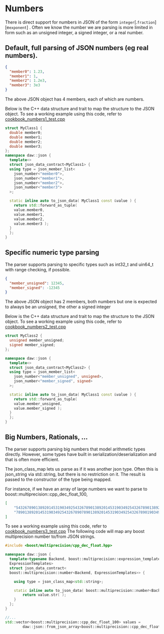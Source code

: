 # Numbers

There is direct support for numbers in JSON of the form `integer`[.`fraction`][e`exponent`] .  Often we know the number we are parsing is more limited in form such as an unsigned integer, a signed integer, or a real number.

## Default, full parsing of JSON numbers (eg real numbers).
```json
{
  "member0": 1.23,
  "member1": 1,
  "member2": 1.2e3,
  "member3": 3e3
}
```
The above JSON object has 4 members, each of which are numbers.

Below is the C++ data structure and trait to map the structure to the JSON object.
To see a working example using this code, refer to [cookbook_numbers1_test.cpp](../tests/src/cookbook_numbers1_test.cpp) 
```c++
struct MyClass1 {
  double member0;
  double member1;
  double member2;
  double member3;
};
namespace daw::json {
  template<>
  struct json_data_contract<MyClass1> {
  using type = json_member_list<
    json_number<"member0">, 
    json_number<"member1">, 
    json_number<"member2">,
    json_number<"member3">
  >;

  static inline auto to_json_data( MyClass1 const &value ) {
    return std::forward_as_tuple( 
    value.member0, 
    value.member1,
    value.member2,
    value.member3 );
  }
  };
}
```

## Specific numeric type parsing
The parser supports parsing to specific types such as int32_t and uin64_t with range checking, if possible.

```json
{
  "member_unsigned": 12345,
  "member_signed": -12345
}
```
The above JSON object has 2 members, both numbers but one is expected to always be an unsigned, the other a signed integer

Below is the C++ data structure and trait to map the structure to the JSON object.
To see a working example using this code, refer to [cookbook_numbers2_test.cpp](../tests/src/cookbook_numbers2_test.cpp) 
```c++
struct MyClass2 {
  unsigned member_unsigned;
  signed member_signed;
};

namespace daw::json {
  template<>
  struct json_data_contract<MyClass2> {
  using type = json_member_list<
    json_number<"member_unsigned", unsigned>,
    json_number<"member_signed", signed>
  >;

  static inline auto to_json_data( MyClass1 const &value ) {
    return std::forward_as_tuple( 
    value.member_unsigned, 
    value.member_signed );
  }
  };
}
```

## Big Numbers, Rationals, ...
The parser supports parsing big numbers that model arithmetic types directly.  However, some types have built in serialization/deserialization and that is often more efficient.

The json_class_map lets us parse as if it was another json type.  Often this is json_string via std::string, but there is no restriction on it.  The result is passed to the constructor of the type being mapped.

For instance, if we have an array of large numbers we want to parse to boost::multiprecision::cpp_dec_float_100,
```json
[
	"54326789013892014531903492543267890138920145319034925432678901389201", 
	"7890138920145319034925432678907890138920145319034925432678901903492543267890"
]
```

To see a working example using this code, refer to [cookbook_numbers3_test.cpp](../tests/src/cookbook_numbers3_test.cpp)
The following code will map any boost multiprecision number to/from JSON strings.
```c++
#include <boost/multiprecision/cpp_dec_float.hpp>

namespace daw::json {
  template<typename Backend, boost::multiprecision::expression_template_option
  ExpressionTemplates>
  struct json_data_contract<
  boost::multiprecision::number<Backend, ExpressionTemplates>> {

    using type = json_class_map<std::string>;

    static inline auto to_json_data( boost::multiprecision::number<Backend, ExpressionTemplates> const &value ) {
    	return value.str( );
    }
  };
} 

//...
std::vector<boost::multiprecision::cpp_dec_float_100> values = 
		daw::json::from_json_array<boost::multiprecision::cpp_dec_float_100>( json_string ); 
```



